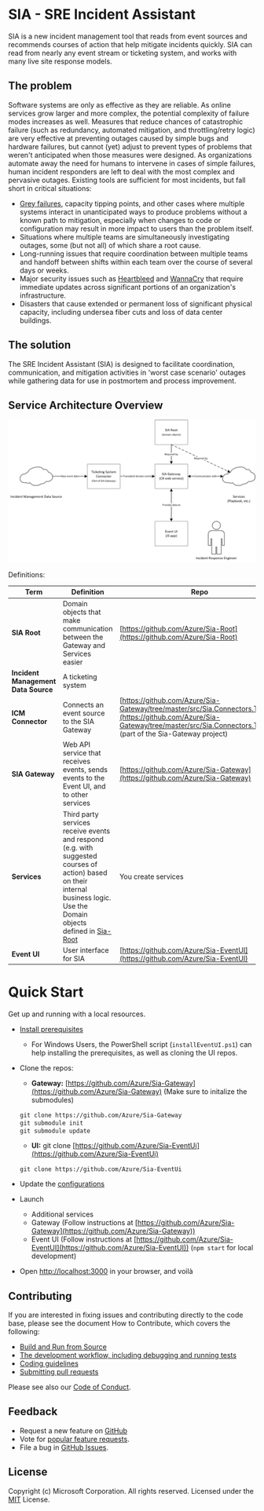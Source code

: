 
# SIA - SRE Incident Assistant

SIA is a new incident management tool that reads from event sources and recommends courses of action that help mitigate incidents quickly.  SIA can read from nearly any event stream or ticketing system, and works with many live site response models. 

## The problem
Software systems are only as effective as they are reliable. As online services grow larger and more complex, the potential complexity of failure modes increases as well. Measures that reduce chances of catastrophic failure (such as redundancy, automated mitigation, and throttling/retry logic) are very effective at preventing outages caused by simple bugs and hardware failures, but cannot (yet) adjust to prevent types of problems that weren't anticipated when those measures were designed. As organizations automate away the need for humans to intervene in cases of simple failures, human incident responders are left to deal with the most complex and pervasive outages. Existing tools are sufficient for most incidents, but fall short in critical situations:
*  [Grey failures](https://www.microsoft.com/en-us/research/wp-content/uploads/2017/06/paper-1.pdf), capacity tipping points, and other cases where multiple systems interact in unanticipated ways to produce problems without a known path to mitigation, especially when changes to code or configuration may result in more impact to users than the problem itself.
* Situations where multiple teams are simultaneously investigating outages, some (but not all) of which share a root cause.
* Long-running issues that require coordination between multiple teams and handoff between shifts within each team over the course of several days or weeks.
* Major security issues such as [Heartbleed](https://en.wikipedia.org/wiki/Heartbleed) and [WannaCry](https://en.wikipedia.org/wiki/WannaCry_ransomware_attack) that require immediate updates across significant portions of an organization's infrastructure.
* Disasters that cause extended or permanent loss of significant physical capacity, including undersea fiber cuts and loss of data center buildings.

## The solution
The SRE Incident Assistant (SIA) is designed to facilitate coordination, communication, and mitigation activities in 'worst case scenario' outages while gathering data for use in postmortem and process improvement.

## Service Architecture Overview
![SIA service architecture](SIA-Architecture.png)

Definitions: 

| Term | Definition | Repo |
| ---- | ---------- | ---- |
| **SIA Root** | Domain objects that make communication between the Gateway and Services easier | [https://github.com/Azure/Sia-Root](https://github.com/Azure/Sia-Root) |
| **Incident Management Data Source** | A ticketing system | 
| **ICM Connector** | Connects an event source to the SIA Gateway | [https://github.com/Azure/Sia-Gateway/tree/master/src/Sia.Connectors.Tickets](https://github.com/Azure/Sia-Gateway/tree/master/src/Sia.Connectors.Tickets) (part of the Sia-Gateway project)|
| **SIA Gateway** | Web API service that receives events, sends events to the Event UI, and to other services | [https://github.com/Azure/Sia-Gateway](https://github.com/Azure/Sia-Gateway) |
| **Services** | Third party services receive events and respond (e.g. with suggested courses of action) based on their internal business logic. Use the Domain objects defined in [Sia-Root](https://github.com/Azure/Sia-Root) | You create services |
| **Event UI** | User interface for SIA | [https://github.com/Azure/Sia-EventUI](https://github.com/Azure/Sia-EventUI) |

# Quick Start
Get up and running with a local resources.

* [Install prerequisites](https://github.com/Azure/Sia-Root/blob/master/HOWTOCONTRIBUTE.md#installing-prerequisites)
  * For Windows Users, the PowerShell script (`installEventUI.ps1`) can help installing the prerequisites, as well as cloning the UI repos.
* Clone the repos:
  * **Gateway:** [https://github.com/Azure/Sia-Gateway](https://github.com/Azure/Sia-Gateway) (Make sure to initalize the submodules)
  ```
  git clone https://github.com/Azure/Sia-Gateway
  git submodule init
  git submodule update
  ```    
  * **UI:** git clone [https://github.com/Azure/Sia-EventUi](https://github.com/Azure/Sia-EventUi)
  ```
  git clone https://github.com/Azure/Sia-EventUi
  ```

* Update the [configurations](https://github.com/Azure/Sia-Root/blob/master/HOWTOCONTRIBUTE.md#development-workflow)
* Launch
  * Additional services
  * Gateway (Follow instructions at [https://github.com/Azure/Sia-Gateway](https://github.com/Azure/Sia-Gateway))
  * Event UI (Follow instructions at [https://github.com/Azure/Sia-EventUI](https://github.com/Azure/Sia-EventUI)) (`npm start` for local development)

* Open [http://localhost:3000](http://localhost:3000) in your browser, and voilà
  
## Contributing

If you are interested in fixing issues and contributing directly to the code base, please see the document How to Contribute, which covers the following:
* [Build and Run from Source](https://github.com/Azure/Sia-Root/blob/master/HOWTOCONTRIBUTE.md#build)
* [The development workflow, including debugging and running tests](https://github.com/Azure/Sia-Root/blob/master/HOWTOCONTRIBUTE.md#debugging)
* [Coding guidelines](https://github.com/Azure/Sia-Root/blob/master/HOWTOCONTRIBUTE.md#work-branches)
* [Submitting pull requests](https://github.com/Azure/Sia-Root/blob/master/HOWTOCONTRIBUTE.md#pull-requests)

Please see also our [Code of Conduct](https://github.com/Azure/Sia-Root/blob/master/CODEOFCONDUCT.md).

## Feedback
* Request a new feature on [GitHub](CONTRIBUTING.md)
* Vote for [popular feature requests](https://github.com/Azure/sia-root/issues?q=is%3Aopen+is%3Aissue+label%3Afeature-request+sort%3Areactions-%2B1-desc).
* File a bug in [GitHub Issues](https://github.com/Azure/sia-root/issues).

## License
Copyright (c) Microsoft Corporation. All rights reserved.
Licensed under the [MIT](https://github.com/Microsoft/vscode/blob/master/LICENSE.txt) License.
